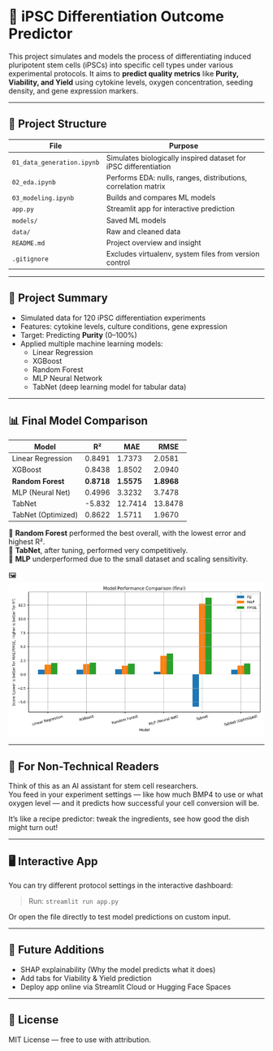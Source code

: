 
# 🧬 iPSC Differentiation Outcome Predictor

This project simulates and models the process of differentiating induced pluripotent stem cells (iPSCs) into specific cell types under various experimental protocols. It aims to **predict quality metrics** like **Purity, Viability, and Yield** using cytokine levels, oxygen concentration, seeding density, and gene expression markers.

---

## 📁 Project Structure

| File | Purpose |
|------|---------|
| `01_data_generation.ipynb` | Simulates biologically inspired dataset for iPSC differentiation |
| `02_eda.ipynb` | Performs EDA: nulls, ranges, distributions, correlation matrix |
| `03_modeling.ipynb` | Builds and compares ML models |
| `app.py` | Streamlit app for interactive prediction |
| `models/` | Saved ML models |
| `data/` | Raw and cleaned data |
| `README.md` | Project overview and insight |
| `.gitignore` | Excludes virtualenv, system files from version control |

---

## 🧠 Project Summary

- Simulated data for 120 iPSC differentiation experiments
- Features: cytokine levels, culture conditions, gene expression
- Target: Predicting **Purity** (0–100%)
- Applied multiple machine learning models:
  - Linear Regression
  - XGBoost
  - Random Forest
  - MLP Neural Network
  - TabNet (deep learning model for tabular data)

---

## 📊 Final Model Comparison

| Model              | R²     | MAE    | RMSE   |
|-------------------|--------|--------|--------|
| Linear Regression | 0.8491 | 1.7373 | 2.0581 |
| XGBoost           | 0.8438 | 1.8502 | 2.0940 |
| **Random Forest**     | **0.8718** | **1.5575** | **1.8968** |
| MLP (Neural Net)  | 0.4996 | 3.3232 | 3.7478 |
| TabNet | -5.832 | 12.7414 | 13.8478 |
| TabNet (Optimized)| 0.8622 | 1.5711 | 1.9670 |

📌 **Random Forest** performed the best overall, with the lowest error and highest R².  
📌 **TabNet**, after tuning, performed very competitively.  
📌 **MLP** underperformed due to the small dataset and scaling sensitivity.

🖼️ ![Model Comparison](model_comparison_final.png)

---

## 🧪 For Non-Technical Readers

Think of this as an AI assistant for stem cell researchers.  
You feed in your experiment settings — like how much BMP4 to use or what oxygen level — and it predicts how successful your cell conversion will be.

It’s like a recipe predictor: tweak the ingredients, see how good the dish might turn out!

---

## 🖥️ Interactive App

You can try different protocol settings in the interactive dashboard:

> Run: `streamlit run app.py`

Or open the file directly to test model predictions on custom input.

---

## 🔭 Future Additions

- SHAP explainability (Why the model predicts what it does)
- Add tabs for Viability & Yield prediction
- Deploy app online via Streamlit Cloud or Hugging Face Spaces

---

## 📜 License

MIT License — free to use with attribution.
